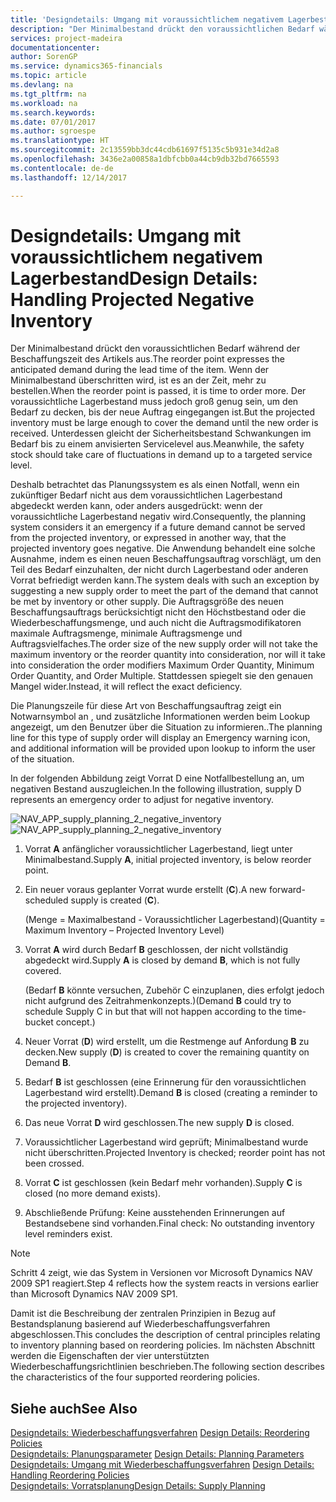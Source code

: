 ```yaml
---
title: 'Designdetails: Umgang mit voraussichtlichem negativem Lagerbestand | Microsoft Docs'
description: "Der Minimalbestand drückt den voraussichtlichen Bedarf während der Beschaffungszeit des Artikels aus. Wenn der Minimalbestand überschritten wird, ist es an der Zeit, mehr zu bestellen. Der voraussichtliche Lagerbestand muss jedoch groß genug sein, um den Bedarf zu decken, bis der neue Auftrag eingegangen ist. Unterdessen gleicht der Sicherheitsbestand Schwankungen im Bedarf bis zu einem anvisierten Servicelevel aus."
services: project-madeira
documentationcenter: 
author: SorenGP
ms.service: dynamics365-financials
ms.topic: article
ms.devlang: na
ms.tgt_pltfrm: na
ms.workload: na
ms.search.keywords: 
ms.date: 07/01/2017
ms.author: sgroespe
ms.translationtype: HT
ms.sourcegitcommit: 2c13559bb3dc44cdb61697f5135c5b931e34d2a8
ms.openlocfilehash: 3436e2a00858a1dbfcbb0a44cb9db32bd7665593
ms.contentlocale: de-de
ms.lasthandoff: 12/14/2017

---
```

# <a name="design-details-handling-projected-negative-inventory"></a><span data-ttu-id="88749-106">Designdetails: Umgang mit voraussichtlichem negativem Lagerbestand</span><span class="sxs-lookup"><span data-stu-id="88749-106">Design Details: Handling Projected Negative Inventory</span></span>
<span data-ttu-id="88749-107">Der Minimalbestand drückt den voraussichtlichen Bedarf während der Beschaffungszeit des Artikels aus.</span><span class="sxs-lookup"><span data-stu-id="88749-107">The reorder point expresses the anticipated demand during the lead time of the item.</span></span> <span data-ttu-id="88749-108">Wenn der Minimalbestand überschritten wird, ist es an der Zeit, mehr zu bestellen.</span><span class="sxs-lookup"><span data-stu-id="88749-108">When the reorder point is passed, it is time to order more.</span></span> <span data-ttu-id="88749-109">Der voraussichtliche Lagerbestand muss jedoch groß genug sein, um den Bedarf zu decken, bis der neue Auftrag eingegangen ist.</span><span class="sxs-lookup"><span data-stu-id="88749-109">But the projected inventory must be large enough to cover the demand until the new order is received.</span></span> <span data-ttu-id="88749-110">Unterdessen gleicht der Sicherheitsbestand Schwankungen im Bedarf bis zu einem anvisierten Servicelevel aus.</span><span class="sxs-lookup"><span data-stu-id="88749-110">Meanwhile, the safety stock should take care of fluctuations in demand up to a targeted service level.</span></span>  

 <span data-ttu-id="88749-111">Deshalb betrachtet das Planungssystem es als einen Notfall, wenn ein zukünftiger Bedarf nicht aus dem voraussichtlichen Lagerbestand abgedeckt werden kann, oder anders ausgedrückt: wenn der voraussichtliche Lagerbestand negativ wird.</span><span class="sxs-lookup"><span data-stu-id="88749-111">Consequently, the planning system considers it an emergency if a future demand cannot be served from the projected inventory, or expressed in another way, that the projected inventory goes negative.</span></span> <span data-ttu-id="88749-112">Die Anwendung behandelt eine solche Ausnahme, indem es einen neuen Beschaffungsauftrag vorschlägt, um den Teil des Bedarf einzuhalten, der nicht durch Lagerbestand oder anderen Vorrat befriedigt werden kann.</span><span class="sxs-lookup"><span data-stu-id="88749-112">The system deals with such an exception by suggesting a new supply order to meet the part of the demand that cannot be met by inventory or other supply.</span></span> <span data-ttu-id="88749-113">Die Auftragsgröße des neuen Beschaffungsauftrags berücksichtigt nicht den Höchstbestand oder die Wiederbeschaffungsmenge, und auch nicht die Auftragsmodifikatoren maximale Auftragsmenge, minimale Auftragsmenge und Auftragsvielfaches.</span><span class="sxs-lookup"><span data-stu-id="88749-113">The order size of the new supply order will not take the maximum inventory or the reorder quantity into consideration, nor will it take into consideration the order modifiers Maximum Order Quantity, Minimum Order Quantity, and Order Multiple.</span></span> <span data-ttu-id="88749-114">Stattdessen spiegelt sie den genauen Mangel wider.</span><span class="sxs-lookup"><span data-stu-id="88749-114">Instead, it will reflect the exact deficiency.</span></span>  

 <span data-ttu-id="88749-115">Die Planungszeile für diese Art von Beschaffungsauftrag zeigt ein Notwarnsymbol an , und zusätzliche Informationen werden beim Lookup angezeigt, um den Benutzer über die Situation zu informieren..</span><span class="sxs-lookup"><span data-stu-id="88749-115">The planning line for this type of supply order will display an Emergency warning icon, and additional information will be provided upon lookup to inform the user of the situation.</span></span>  

 <span data-ttu-id="88749-116">In der folgenden Abbildung zeigt Vorrat D eine Notfallbestellung an, um negativen Bestand auszugleichen.</span><span class="sxs-lookup"><span data-stu-id="88749-116">In the following illustration, supply D represents an emergency order to adjust for negative inventory.</span></span>  

 <span data-ttu-id="88749-117">![](media/nav_app_supply_planning_2_negative_inventory.png "NAV_APP_supply_planning_2_negative_inventory")</span><span class="sxs-lookup"><span data-stu-id="88749-117">![](media/nav_app_supply_planning_2_negative_inventory.png "NAV_APP_supply_planning_2_negative_inventory")</span></span>  

1.  <span data-ttu-id="88749-118">Vorrat **A** anfänglicher voraussichtlicher Lagerbestand, liegt unter Minimalbestand.</span><span class="sxs-lookup"><span data-stu-id="88749-118">Supply **A**, initial projected inventory, is below reorder point.</span></span>  

2.  <span data-ttu-id="88749-119">Ein neuer voraus geplanter Vorrat wurde erstellt (**C**).</span><span class="sxs-lookup"><span data-stu-id="88749-119">A new forward-scheduled supply is created (**C**).</span></span>  

     <span data-ttu-id="88749-120">(Menge = Maximalbestand - Voraussichtlicher Lagerbestand)</span><span class="sxs-lookup"><span data-stu-id="88749-120">(Quantity = Maximum Inventory – Projected Inventory Level)</span></span>  

3.  <span data-ttu-id="88749-121">Vorrat **A** wird durch Bedarf **B** geschlossen, der nicht vollständig abgedeckt wird.</span><span class="sxs-lookup"><span data-stu-id="88749-121">Supply **A** is closed by demand **B**, which is not fully covered.</span></span>  

     <span data-ttu-id="88749-122">(Bedarf **B** könnte versuchen, Zubehör C einzuplanen, dies erfolgt jedoch nicht aufgrund des Zeitrahmenkonzepts.)</span><span class="sxs-lookup"><span data-stu-id="88749-122">(Demand **B** could try to schedule Supply C in but that will not happen according to the time-bucket concept.)</span></span>  

4.  <span data-ttu-id="88749-123">Neuer Vorrat (**D**) wird erstellt, um die Restmenge auf Anfordung **B** zu decken.</span><span class="sxs-lookup"><span data-stu-id="88749-123">New supply (**D**) is created to cover the remaining quantity on Demand **B**.</span></span>  

5.  <span data-ttu-id="88749-124">Bedarf **B** ist geschlossen (eine Erinnerung für den voraussichtlichen Lagerbestand wird erstellt).</span><span class="sxs-lookup"><span data-stu-id="88749-124">Demand **B** is closed (creating a reminder to the projected inventory).</span></span>  

6.  <span data-ttu-id="88749-125">Das neue Vorrat **D** wird geschlossen.</span><span class="sxs-lookup"><span data-stu-id="88749-125">The new supply **D** is closed.</span></span>  

7.  <span data-ttu-id="88749-126">Voraussichtlicher Lagerbestand wird geprüft; Minimalbestand wurde nicht überschritten.</span><span class="sxs-lookup"><span data-stu-id="88749-126">Projected Inventory is checked; reorder point has not been crossed.</span></span>  

8.  <span data-ttu-id="88749-127">Vorrat **C** ist geschlossen (kein Bedarf mehr vorhanden).</span><span class="sxs-lookup"><span data-stu-id="88749-127">Supply **C** is closed (no more demand exists).</span></span>  

9. <span data-ttu-id="88749-128">Abschließende Prüfung: Keine ausstehenden Erinnerungen auf Bestandsebene sind vorhanden.</span><span class="sxs-lookup"><span data-stu-id="88749-128">Final check: No outstanding inventory level reminders exist.</span></span>  

> [!NOTE]  
>  <span data-ttu-id="88749-129">Schritt 4 zeigt, wie das System in Versionen vor Microsoft Dynamics NAV 2009 SP1 reagiert.</span><span class="sxs-lookup"><span data-stu-id="88749-129">Step 4 reflects how the system reacts in versions earlier than Microsoft Dynamics NAV 2009 SP1.</span></span>  

 <span data-ttu-id="88749-130">Damit ist die Beschreibung der zentralen Prinzipien in Bezug auf Bestandsplanung basierend auf Wiederbeschaffungsverfahren abgeschlossen.</span><span class="sxs-lookup"><span data-stu-id="88749-130">This concludes the description of central principles relating to inventory planning based on reordering policies.</span></span> <span data-ttu-id="88749-131">Im nächsten Abschnitt werden die Eigenschaften der vier unterstützten Wiederbeschaffungsrichtlinien beschrieben.</span><span class="sxs-lookup"><span data-stu-id="88749-131">The following section describes the characteristics of the four supported reordering policies.</span></span>  

## <a name="see-also"></a><span data-ttu-id="88749-132">Siehe auch</span><span class="sxs-lookup"><span data-stu-id="88749-132">See Also</span></span>  
 <span data-ttu-id="88749-133">[Designdetails: Wiederbeschaffungsverfahren](design-details-reordering-policies.md) </span><span class="sxs-lookup"><span data-stu-id="88749-133">[Design Details: Reordering Policies](design-details-reordering-policies.md) </span></span>  
 <span data-ttu-id="88749-134">[Designdetails: Planungsparameter](design-details-planning-parameters.md) </span><span class="sxs-lookup"><span data-stu-id="88749-134">[Design Details: Planning Parameters](design-details-planning-parameters.md) </span></span>  
 <span data-ttu-id="88749-135">[Designdetails: Umgang mit Wiederbeschaffungsverfahren](design-details-handling-reordering-policies.md) </span><span class="sxs-lookup"><span data-stu-id="88749-135">[Design Details: Handling Reordering Policies](design-details-handling-reordering-policies.md) </span></span>  
 [<span data-ttu-id="88749-136">Designdetails: Vorratsplanung</span><span class="sxs-lookup"><span data-stu-id="88749-136">Design Details: Supply Planning</span></span>](design-details-supply-planning.md)

